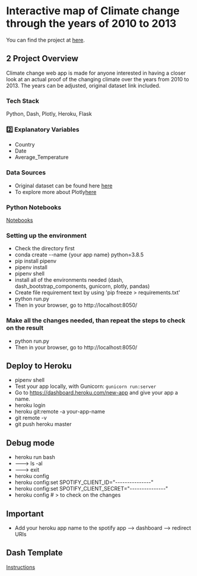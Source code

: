# Interactive map of Climate change through the years of 2010 to 2013

You can find the project at [here](https://www.dj-helper.com/).

## 2️ Project Overview

Climate change web app is made for anyone interested in having a closer look at an actual proof of the changing climate over the years from 2010 to 2013. The years can be adjusted, original dataset link included.

### Tech Stack

Python, Dash, Plotly, Heroku, Flask

### 2️⃣ Explanatory Variables

- Country
- Date
- Average_Temperature

### Data Sources

- Original dataset can be found here [here](https://www.kaggle.com/berkeleyearth/climate-change-earth-surface-temperature-data)
- To explore more about Plotly[here](https://plotly.com/python/)

### Python Notebooks

[Notebooks](https://github.com/Edudeiko/climate_change/tree/master/notebooks)

### Setting up the environment

- Check the directory first
- conda create --name {your app name} python=3.8.5
- pip install pipenv
- pipenv install
- pipenv shell
- install all of the environments needed (dash, dash_bootstrap_components, gunicorn, plotly, pandas)
- Create file requirement text by using 'pip freeze > requirements.txt'
- python run.py
- Then in your browser, go to http://localhost:8050/

### Make all the changes needed, than repeat the steps to check on the result

- python run.py
- Then in your browser, go to http://localhost:8050/

## Deploy to Heroku

- pipenv shell
- Test your app locally, with Gunicorn: ``` gunicorn run:server ```
- Go to https://dashboard.heroku.com/new-app and give your app a name.
- heroku login
- heroku git:remote -a your-app-name
- git remote -v
- git push heroku master

## Debug mode

- heroku run bash
- ---> ls -al
- ---> exit
- heroku config
- heroku config:set SPOTIFY_CLIENT_ID="---------------"
- heroku config:set SPOTIFY_CLIENT_SECRET="---------------"
- heroku config # > to check on the changes

## Important

- Add your heroku app name to the spotify app --> dashboard --> redirect URIs

## Dash Template

[Instructions](https://lambdaschool.github.io/ds/unit2/dash-template/)
